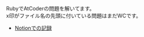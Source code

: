 RubyでAtCoderの問題を解いてます。</br>
x印がファイル名の先頭に付いている問題はまだWCです。

- [Notionでの記録](https://glaze-collar-754.notion.site/c1adafab7daa4ce18590d6ad3c3a2ac9?v=e50fc570a3454872b57693582ccfa1b1)
